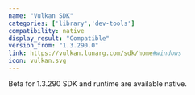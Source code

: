 ```yaml
---
name: "Vulkan SDK"
categories: ['library','dev-tools']
compatibility: native
display_result: "Compatible"
version_from: "1.3.290.0"
link: https://vulkan.lunarg.com/sdk/home#windows
icon: vulkan.svg
---
```

Beta for 1.3.290
SDK and runtime are available native. 
